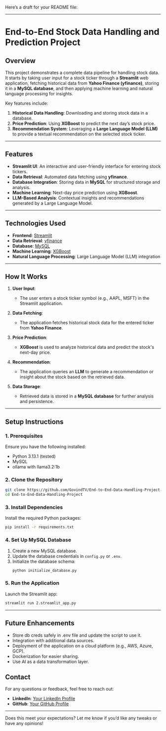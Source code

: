 Here’s a draft for your README file:

---

# **End-to-End Stock Data Handling and Prediction Project**  

## **Overview**  
This project demonstrates a complete data pipeline for handling stock data. It starts by taking user input for a stock ticker through a **Streamlit** web application, fetching historical data from **Yahoo Finance (yfinance)**, storing it in a **MySQL database**, and then applying machine learning and natural language processing for insights.  

Key features include:  
1. **Historical Data Handling**: Downloading and storing stock data in a database.  
2. **Price Prediction**: Using **XGBoost** to predict the next day’s stock price.  
3. **Recommendation System**: Leveraging a **Large Language Model (LLM)** to provide a textual recommendation on the selected stock ticker.  

---

## **Features**  
- **Streamlit UI**: An interactive and user-friendly interface for entering stock tickers.  
- **Data Retrieval**: Automated data fetching using **yfinance**.  
- **Database Integration**: Storing data in **MySQL** for structured storage and analysis.  
- **Machine Learning**: Next-day price prediction using **XGBoost**.  
- **LLM-Based Analysis**: Contextual insights and recommendations generated by a Large Language Model.  

---

## **Technologies Used**  
- **Frontend**: [Streamlit](https://streamlit.io/)  
- **Data Retrieval**: [yfinance](https://pypi.org/project/yfinance/)  
- **Database**: [MySQL](https://www.mysql.com/)  
- **Machine Learning**: [XGBoost](https://xgboost.readthedocs.io/)  
- **Natural Language Processing**: Large Language Model (LLM) integration  

---

## **How It Works**  
1. **User Input**:  
   - The user enters a stock ticker symbol (e.g., AAPL, MSFT) in the Streamlit application.  

2. **Data Fetching**:  
   - The application fetches historical stock data for the entered ticker from **Yahoo Finance**.  

3. **Price Prediction**:  
   - **XGBoost** is used to analyze historical data and predict the stock's next-day price.  

4. **Recommendation**:  
   - The application queries an **LLM** to generate a recommendation or insight about the stock based on the retrieved data.  

5. **Data Storage**:  
   - Retrieved data is stored in a **MySQL database** for further analysis and persistence.  
---

## **Setup Instructions**  

### **1. Prerequisites**  
Ensure you have the following installed:  
- Python 3.13.1 (tested)  
- MySQL
- ollama with llama3.2:1b

### **2. Clone the Repository**  
```bash  
git clone https://github.com/GovindTV/End-to-End-Data-Handling-Project.git  
cd End-to-End-Data-Handling-Project  
```  

### **3. Install Dependencies**  
Install the required Python packages:  
```bash  
pip install -r requirements.txt  
```  

### **4. Set Up MySQL Database**  
1. Create a new MySQL database.  
2. Update the database credentials in `config.py` or `.env`.  
3. Initialize the database schema:  
   ```bash  
   python initialize_database.py  
   ```  

### **5. Run the Application**  
Launch the Streamlit app:  
```bash  
streamlit run 2.streamlit_app.py  
```  

---


## **Future Enhancements**  
- Store db creds safely in .env file and update the script to use it. 
- Integration with additional data sources.  
- Deployment of the application on a cloud platform (e.g., AWS, Azure, GCP).
- Dockerization for easier sharing.
- Use AI as a data transformation layer.

## **Contact**  
For any questions or feedback, feel free to reach out:  
- **LinkedIn**: [Your LinkedIn Profile](https://linkedin.com/in/govindtv)  
- **GitHub**: [Your GitHub Profile](https://github.com/GovindTV)  

---

Does this meet your expectations? Let me know if you’d like any tweaks or have any opinions!